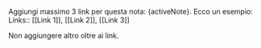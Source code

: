 Aggiungi massimo 3 link per questa nota: {activeNote}. Ecco un esempio:
Links:: [[Link 1]], [[Link 2]], [[Link 3]]

Non aggiungere altro oltre ai link.